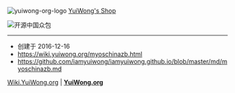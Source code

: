 ![yuiwong-org-logo](https://yuiwong.org/wp-content/uploads/wppa-source/album-7/yui-28x28.png "YuiWong's Shop")
[YuiWong's Shop](https://zb.oschina.net/shop/8ce4ee0604c1404f)

![开源中国众包](https://zb.oschina.net/img/zb/zb_logo.png "开源中国众包")

---

- 创建于 2016-12-16
- <https://wiki.yuiwong.org/myoschinazb.html>
- <https://github.com/iamyuiwong/iamyuiwong.github.io/blob/master/md/myoschinazb.md>

[Wiki.YuiWong.org](https://wiki.yuiwong.org/)
| [**YuiWong.org**](https://yuiwong.org/)
